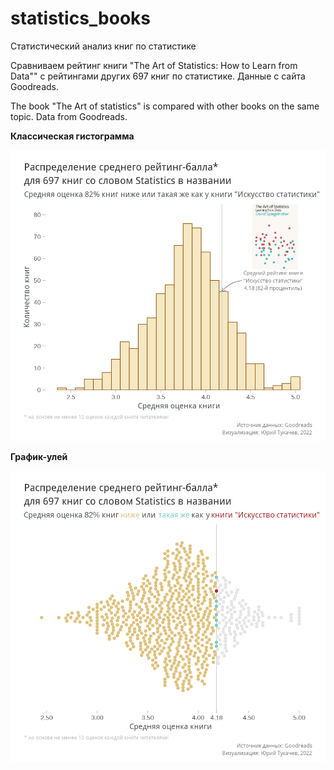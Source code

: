 # statistics_books

Статистический анализ книг по статистике

Сравниваем рейтинг книги "The Art of Statistics: How to Learn from Data"" c рейтингами других 697 книг по статистике. Данные с сайта Goodreads.

The book "The Art of statistics" is compared with other books on the same topic. Data from Goodreads.

**Классическая гистограмма**

![](images/books_ratings.png)

**График-улей**

![](images/books_ratings2.png)
